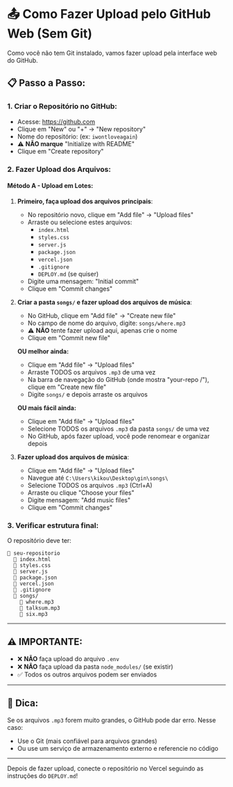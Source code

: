 # 📤 Como Fazer Upload pelo GitHub Web (Sem Git)

Como você não tem Git instalado, vamos fazer upload pela interface web do GitHub.

## 📋 Passo a Passo:

### 1. Criar o Repositório no GitHub:
- Acesse: https://github.com
- Clique em "New" ou "+" → "New repository"
- Nome do repositório: (ex: `iwontloveagain`)
- ⚠️ **NÃO marque** "Initialize with README"
- Clique em "Create repository"

### 2. Fazer Upload dos Arquivos:

#### Método A - Upload em Lotes:

1. **Primeiro, faça upload dos arquivos principais**:
   - No repositório novo, clique em "Add file" → "Upload files"
   - Arraste ou selecione estes arquivos:
     - `index.html`
     - `styles.css`
     - `server.js`
     - `package.json`
     - `vercel.json`
     - `.gitignore`
     - `DEPLOY.md` (se quiser)
   - Digite uma mensagem: "Initial commit"
   - Clique em "Commit changes"

2. **Criar a pasta `songs/` e fazer upload dos arquivos de música**:
   - No GitHub, clique em "Add file" → "Create new file"
   - No campo de nome do arquivo, digite: `songs/where.mp3`
   - ⚠️ **NÃO** tente fazer upload aqui, apenas crie o nome
   - Clique em "Commit new file"
   
   **OU melhor ainda:**
   - Clique em "Add file" → "Upload files"
   - Arraste TODOS os arquivos `.mp3` de uma vez
   - Na barra de navegação do GitHub (onde mostra "your-repo /"), clique em "Create new file"
   - Digite `songs/` e depois arraste os arquivos
   
   **OU mais fácil ainda:**
   - Clique em "Add file" → "Upload files"
   - Selecione TODOS os arquivos `.mp3` da pasta `songs/` de uma vez
   - No GitHub, após fazer upload, você pode renomear e organizar depois

3. **Fazer upload dos arquivos de música**:
   - Clique em "Add file" → "Upload files"
   - Navegue até `C:\Users\kikou\Desktop\gin\songs\`
   - Selecione TODOS os arquivos `.mp3` (Ctrl+A)
   - Arraste ou clique "Choose your files"
   - Digite mensagem: "Add music files"
   - Clique em "Commit changes"

### 3. Verificar estrutura final:
O repositório deve ter:
```
📁 seu-repositorio
  📄 index.html
  📄 styles.css
  📄 server.js
  📄 package.json
  📄 vercel.json
  📄 .gitignore
  📁 songs/
    📄 where.mp3
    📄 talksum.mp3
    📄 six.mp3
```

---

## ⚠️ IMPORTANTE:

- ❌ **NÃO** faça upload do arquivo `.env`
- ❌ **NÃO** faça upload da pasta `node_modules/` (se existir)
- ✅ Todos os outros arquivos podem ser enviados

---

## 🎯 Dica:

Se os arquivos `.mp3` forem muito grandes, o GitHub pode dar erro. Nesse caso:
- Use o Git (mais confiável para arquivos grandes)
- Ou use um serviço de armazenamento externo e referencie no código

---

Depois de fazer upload, conecte o repositório no Vercel seguindo as instruções do `DEPLOY.md`!

